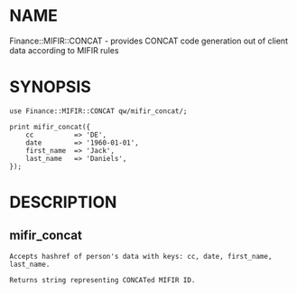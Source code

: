 # NAME

Finance::MIFIR::CONCAT - provides CONCAT code generation out of client data according to MIFIR rules

# SYNOPSIS

    use Finance::MIFIR::CONCAT qw/mifir_concat/;

    print mifir_concat({
        cc          => 'DE',
        date        => '1960-01-01',
        first_name  => 'Jack',
        last_name   => 'Daniels',
    });

# DESCRIPTION

## mifir\_concat

    Accepts hashref of person's data with keys: cc, date, first_name, last_name.

    Returns string representing CONCATed MIFIR ID.
